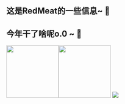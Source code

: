  ## 这是RedMeat的一些信息~ 👋
 ## 今年干了啥呢o.0 ~ 🌱
<img  height="137px" src="https://github-readme-stats.vercel.app/api?username=BlueJokerVI&hide_title=true&hide_border=true&show_icons=true&include_all_commits=true&line_height=21&bg_color=0,ee3f4d,FFD479,FFFC79,73FA79&theme=black&locale=cn" /><img  height="137px" src="https://github-readme-stats.vercel.app/api/top-langs/?username=BlueJokerVI&hide_title=true&hide_border=true&layout=compact&bg_color=0,73FA79,73FDFF,D783FF&theme=graywhite&locale=cn" />
![](https://leetcard.jacoblin.cool/bai-ai-ai?ext=activity)

<!--
**BlueJokerVI/BlueJokerVI** is a ✨ _special_ ✨ repository because its `README.md` (this file) appears on your GitHub profile.

Here are some ideas to get you started:

- 🔭 I’m currently working on ...
- 🌱 I’m currently learning ...
- 👯 I’m looking to collaborate on ...
- 🤔 I’m looking for help with ...
- 💬 Ask me about ...
- 📫 How to reach me: ...
- 😄 Pronouns: ...
- ⚡ Fun fact: ...
-->
